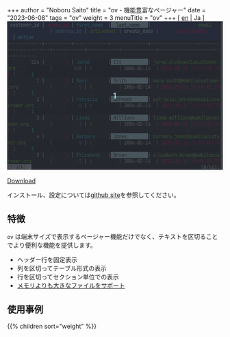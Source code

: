 +++
author = "Noboru Saito"
title = "ov - 機能豊富なページャー"
date = "2023-06-08"
tags = "ov"
weight = 3
menuTitle = "ov"
+++
[ [en](/ov/) | Ja ]
[![ov](ov.gif)](https://github.com/noborus/ov)

[Download](https://github.com/noborus/ov/releases/latest)

 インストール、設定については[github site](https://github.com/noborus/ov)を参照してください。

## 特徴

`ov` は端末サイズで表示するページャー機能だけでなく、テキストを区切ることでより便利な機能を提供します。

* ヘッダー行を固定表示
* 列を区切ってテーブル形式の表示
* 行を区切ってセクション単位での表示
* [メモリよりも大きなファイルをサポート](memory)

## 使用事例

{{% children sort="weight" %}}
